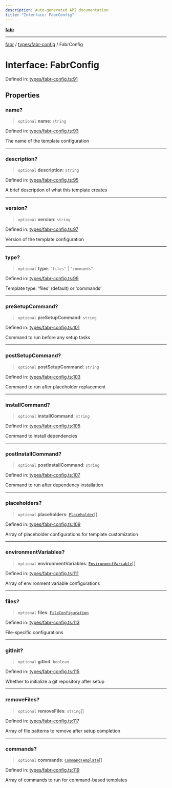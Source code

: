 ```yaml
---
description: Auto-generated API documentation
title: "Interface: FabrConfig"
---
```


[**fabr**](../../../README.md)

***

[fabr](../../../README.md) / [types/fabr-config](../README.md) / FabrConfig

# Interface: FabrConfig

Defined in: [types/fabr-config.ts:91](https://github.com/yashjawale/fabr/blob/main/src/types/fabr-config.ts#L91)

## Properties

### name?

> `optional` **name**: `string`

Defined in: [types/fabr-config.ts:93](https://github.com/yashjawale/fabr/blob/main/src/types/fabr-config.ts#L93)

The name of the template configuration

***

### description?

> `optional` **description**: `string`

Defined in: [types/fabr-config.ts:95](https://github.com/yashjawale/fabr/blob/main/src/types/fabr-config.ts#L95)

A brief description of what this template creates

***

### version?

> `optional` **version**: `string`

Defined in: [types/fabr-config.ts:97](https://github.com/yashjawale/fabr/blob/main/src/types/fabr-config.ts#L97)

Version of the template configuration

***

### type?

> `optional` **type**: `"files"` \| `"commands"`

Defined in: [types/fabr-config.ts:99](https://github.com/yashjawale/fabr/blob/main/src/types/fabr-config.ts#L99)

Template type: 'files' (default) or 'commands'

***

### preSetupCommand?

> `optional` **preSetupCommand**: `string`

Defined in: [types/fabr-config.ts:101](https://github.com/yashjawale/fabr/blob/main/src/types/fabr-config.ts#L101)

Command to run before any setup tasks

***

### postSetupCommand?

> `optional` **postSetupCommand**: `string`

Defined in: [types/fabr-config.ts:103](https://github.com/yashjawale/fabr/blob/main/src/types/fabr-config.ts#L103)

Command to run after placeholder replacement

***

### installCommand?

> `optional` **installCommand**: `string`

Defined in: [types/fabr-config.ts:105](https://github.com/yashjawale/fabr/blob/main/src/types/fabr-config.ts#L105)

Command to install dependencies

***

### postInstallCommand?

> `optional` **postInstallCommand**: `string`

Defined in: [types/fabr-config.ts:107](https://github.com/yashjawale/fabr/blob/main/src/types/fabr-config.ts#L107)

Command to run after dependency installation

***

### placeholders?

> `optional` **placeholders**: [`Placeholder`](Placeholder.md)[]

Defined in: [types/fabr-config.ts:109](https://github.com/yashjawale/fabr/blob/main/src/types/fabr-config.ts#L109)

Array of placeholder configurations for template customization

***

### environmentVariables?

> `optional` **environmentVariables**: [`EnvironmentVariable`](EnvironmentVariable.md)[]

Defined in: [types/fabr-config.ts:111](https://github.com/yashjawale/fabr/blob/main/src/types/fabr-config.ts#L111)

Array of environment variable configurations

***

### files?

> `optional` **files**: [`FileConfiguration`](FileConfiguration.md)

Defined in: [types/fabr-config.ts:113](https://github.com/yashjawale/fabr/blob/main/src/types/fabr-config.ts#L113)

File-specific configurations

***

### gitInit?

> `optional` **gitInit**: `boolean`

Defined in: [types/fabr-config.ts:115](https://github.com/yashjawale/fabr/blob/main/src/types/fabr-config.ts#L115)

Whether to initialize a git repository after setup

***

### removeFiles?

> `optional` **removeFiles**: `string`[]

Defined in: [types/fabr-config.ts:117](https://github.com/yashjawale/fabr/blob/main/src/types/fabr-config.ts#L117)

Array of file patterns to remove after setup completion

***

### commands?

> `optional` **commands**: [`CommandTemplate`](CommandTemplate.md)[]

Defined in: [types/fabr-config.ts:119](https://github.com/yashjawale/fabr/blob/main/src/types/fabr-config.ts#L119)

Array of commands to run for command-based templates
